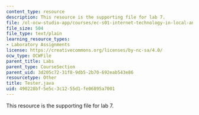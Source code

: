 ```yaml
---
content_type: resource
description: This resource is the supporting file for lab 7.
file: /ol-ocw-studio-app/courses/ec-s01-internet-technology-in-local-and-global-communities-spring-2005-summer-2005/490228bf5e5c3c1255d1fe06895a7001_Tester.java
file_size: 504
file_type: text/plain
learning_resource_types:
- Laboratory Assignments
license: https://creativecommons.org/licenses/by-nc-sa/4.0/
ocw_type: OCWFile
parent_title: Labs
parent_type: CourseSection
parent_uid: 3d205c72-31f8-9db5-2b70-692eab543e86
resourcetype: Other
title: Tester.java
uid: 490228bf-5e5c-3c12-55d1-fe06895a7001
---
```

This resource is the supporting file for lab 7.